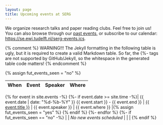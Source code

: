 ```yaml
---
layout: page
title: Upcoming events at SERG
---
```


We organize research talks and paper reading clubs.
Feel free to join us!
You can also browse through our <a href="past-events.html">past events</a>,
or subscribe to our calendar: 
<a href="https://se.ewi.tudelft.nl/serg-events.ics">https://se.ewi.tudelft.nl/serg-events.ics</a>.


{% comment %}
WARNING!!!
The Jekyll formatting in the following table is ugly, but it is required to create a valid
Markdown table. So far, the {\%- tags are not supported by GitHub/Jekyll, so the whitespace
in the generated table code matters!
{% endcomment %}


{% assign fut_events_seen = "no" %}

| When | Event       | Speaker | Where           |
|---------|-------|----------------------|------------------------|
{% for event in site.events -%}
{%- if event.date >= site.time -%}| {{ event.date | date: "%d-%b-%Y" }} {{ event.start }} - {{ event.end }} | <a href="{{ event.url }}">{{ event.title }}</a> | {{ event.speaker }} | {{ event.where }} |{% assign fut_events_seen = "yes" %}
{% endif %}
{%- endfor %}
{%- if fut_events_seen == "no" -%}
| | _No new events scheduled_ | | |
{% endif %}

